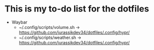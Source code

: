 # This is my to-do list for the dotfiles

- Waybar   
    - ~/.config/scripts/volume.sh -> https://github.com/jurassikdev34/dotfiles/.config/hypr/
    - ~/.config/scripts/weather.sh -> https://github.com/jurassikdev34/dotfiles/.config/hypr/

